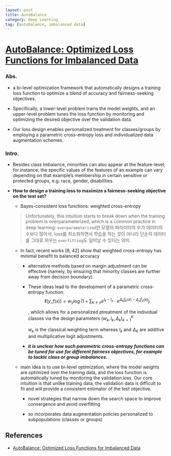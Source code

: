 ```yaml
---
layout: post
title: AutoBalance
category: Deep Learning
tag: [autobalance, imbalanced data]
---
```



# [AutoBalance: Optimized Loss Functions for Imbalanced Data](https://arxiv.org/abs/2201.01212)


### Abs.

* a bi-level optimization framework that automatically designs a training loss function to optimize a blend
of accuracy and fairness-seeking objectives. 

* Specifically, a lower-level problem trains the model weights, and an upper-level problem tunes the loss function by monitoring and optimizing the desired objective over the validation data. 

* Our loss design enables personalized treatment for classes/groups by employing a parametric cross-entropy loss and individualized data augmentation schemes. 




### Intro.

* Besides class imbalance, minorities can also appear at the feature-level; for instance, the specific values of the features of an example can vary depending on that example’s membership in certain sensitive or protected groups, e.g. race, gender, disabilities.


* **How to design a training loss to maximize a fairness-seeking objective on the test set?**

    * Bayes-consistent loss functions: weighted cross-entropy

    > Unfortunately, this intuition starts to break down when the training problem is overparameterized, which is a common practice in deep learning: `overparameterized`란 모델의 파라미터의 수가 데이터의 수보다 많아서, loss를 최소화하면서 학습을 하는 것이 아니라 단순히 데이터를 그대로 외우는 `overfitting`도 일어날 수 있다는 의미.

    * In fact, recent works [8, 42] show that weighted cross-entropy has minimal benefit to balanced accuracy
        
        * alternative methods based on margin adjustment can be effective (namely, by ensuring that minority classes are further away from decision boundary).

        * These ideas lead to the development of a parametric cross-entropy function:
            $$
            \ell(y, f(x)) = w_y \log \left( 1 + \sum_{k \neq y} e^{l_k - l_y} \cdot e^{\Delta_k f_k(x) - \Delta_y f_y(x)} \right)
            $$

            , whilch allows for a personalized ptreatment of the individual classes via the design parameters $(w_k, l_k, \Delta_k)_{k=1}^K$

            $w_k$ is the classical weighting term whereas $l_k$ and $\Delta_K$ are additive and multiplicative logit adjustments.

        *  ***it is unclear how such parametric cross-entropy functions can be tuned for use for different fairness objectives, for example to tackle class or group imbalances.***



    * main idea is to use bi-level optimization, where the model weights are optimized over the training data, and the loss function is automatically tuned by monitoring the validation loss. Our core intuition is that unlike training data, the validation data is difficult to fit and will provide a consistent estimator of the test objective.

        * novel strategies that narrow down the search space to improve convergence and avoid overfitting

        * so incorporates data augmentation policies personalized to subpopulations (classes or groups)



## References 

- [AutoBalance: Optimized Loss Functions for Imbalanced Data](https://arxiv.org/abs/2201.01212)
